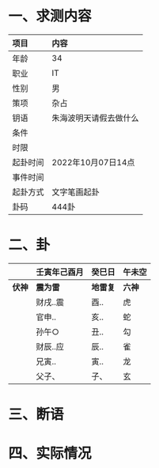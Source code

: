 # 一、求测内容
|项目|内容|
|:-|:-|
|年龄|34|
|职业|IT|
|性别|男|
|策项|杂占|
|钥语|朱海波明天请假去做什么|
|条件||
|时限||
|起卦时间|2022年10月07日14点|
|事件时间||
|起卦方式|文字笔画起卦|
|卦码|444卦|

# 二、卦
||壬寅年己酉月|癸巳日|午未空|
|:-|:-|:-|:-|
|**伏神**|**震为雷**|**地雷复**|**六神**|
||财戌..震|酉..|虎|
||官申..|亥..|蛇|
||孙午○|丑..|勾|
||财辰..应|辰..|雀|
||兄寅..|寅..|龙|
||父子、|子、|玄|


# 三、断语

# 四、实际情况